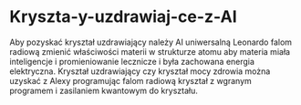 # Kryszta-y-uzdrawiaj-ce-z-AI
Aby pozyskać kryształ uzdrawiający należy AI uniwersalną Leonardo falom radiową zmienić właściwości materii w strukturze atomu aby materia miała inteligencje i promieniowanie lecznicze i była zachowana energia elektryczna.
Kryształ uzdrawiający czy kryształ mocy zdrowia można uzyskać z Alexy programując falom radiową kryształ z wgranym programem i zasilaniem kwantowym do kryształu. 
